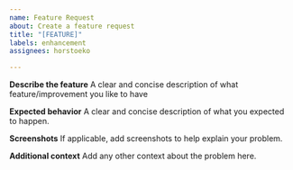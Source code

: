 ```yaml
---
name: Feature Request
about: Create a feature request
title: "[FEATURE]"
labels: enhancement
assignees: horstoeko

---
```


**Describe the feature**
A clear and concise description of what feature/improvement you like to have

**Expected behavior**
A clear and concise description of what you expected to happen.

**Screenshots**
If applicable, add screenshots to help explain your problem.

**Additional context**
Add any other context about the problem here.
